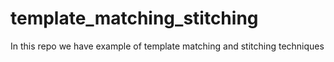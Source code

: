 # template_matching_stitching
In this repo we have example of template matching and stitching techniques 
